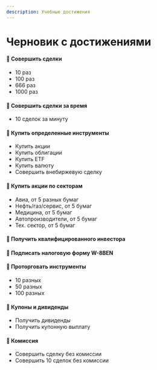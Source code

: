 ```yaml
---
description: Учебные достижения
---
```


# Черновик с достижениями

#### 🥇 Совершить сделки

* 10 раз
* 100 раз
* 666 раз
* 1000 раз

#### 🥇 Совершить сделки за время

* 10 сделок за минуту

#### 🥇 Купить определенные инструменты

* Купить акции 
* Купить облигации
* Купить ETF
* Купить валюту
* Совершить внебиржевую сделку

#### 🥇 Купить акции по секторам

* Авиа, от 5 разных бумаг
* Нефть/газ/сервис, от 5 бумаг
* Медицина, от 5 бумаг
* Автопроизводители, от 5 бумаг
* Тех. сектор, от 5 бумаг

#### 🥇 Получить квалифицированного инвестора

#### 🥇 Подписать налоговую форму W-8BEN

#### 🥇 Проторговать инструменты

* 10 разных
* 50 разных
* 100 разных

#### 🥇 Купоны и дивиденды

* Получить дивиденды
* Получить купонную выплату

#### 🥇 Комиссия

* Совершить сделку без комиссии
* Совершить 10 сделок без комиссии



